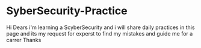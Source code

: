 # SyberSecurity-Practice
Hi Dears i'm learning a ScyberSecurity and i will share daily practices in this page and its my request for experst to find my mistakes and guide me for a carrer Thanks
